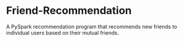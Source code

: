 # Friend-Recommendation
A PySpark recommendation program that recommends new friends to individual users based on their mutual friends.


